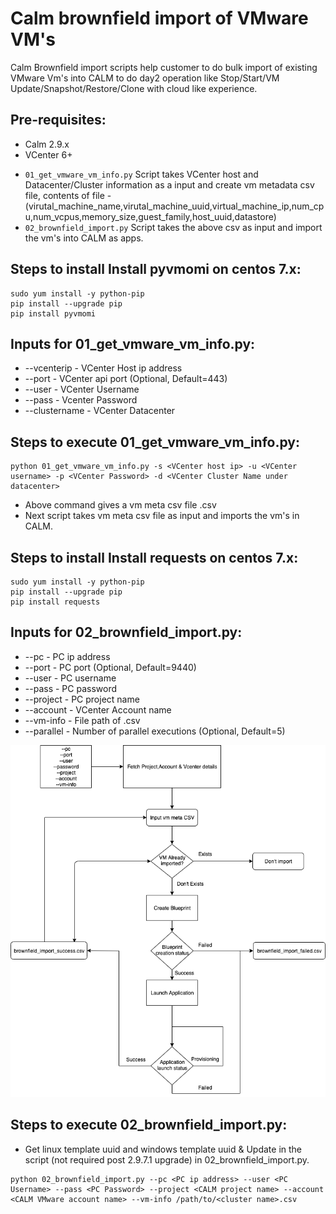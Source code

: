 # Calm brownfield import of VMware VM's

Calm Brownfield import scripts help customer to do bulk import of existing VMware Vm's into CALM to do day2 operation like Stop/Start/VM Update/Snapshot/Restore/Clone with cloud like experience.

## Pre-requisites:
* Calm 2.9.x
* VCenter 6+


- `01_get_vmware_vm_info.py` Script takes VCenter host and Datacenter/Cluster information as a input and create vm metadata csv file, contents of file - (virutal_machine_name,virutal_machine_uuid,virtual_machine_ip,num_cpu,num_vcpus,memory_size,guest_family,host_uuid,datastore)
- `02_brownfield_import.py` Script takes the above csv as input and import the vm's into CALM as apps.

## Steps to install Install pyvmomi on centos 7.x:
```shell
sudo yum install -y python-pip
pip install --upgrade pip
pip install pyvmomi
```

## Inputs for 01_get_vmware_vm_info.py:
* --vcenterip - VCenter Host ip address
* --port - VCenter api port (Optional, Default=443)
* --user - VCenter Username
* --pass - Vcenter Password
* --clustername - VCenter Datacenter

## Steps to execute 01_get_vmware_vm_info.py:
```shell
python 01_get_vmware_vm_info.py -s <VCenter host ip> -u <VCenter username> -p <VCenter Password> -d <VCenter Cluster Name under datacenter>
```
* Above command gives a vm meta csv file <cluster name>.csv
* Next script takes vm meta csv file as input and imports the vm's in CALM.

## Steps to install Install requests on centos 7.x:
```shell
sudo yum install -y python-pip
pip install --upgrade pip
pip install requests
```

## Inputs for 02_brownfield_import.py:
* --pc - PC ip address
* --port - PC port (Optional, Default=9440)
* --user - PC username
* --pass - PC password
* --project - PC project name
* --account - VCenter Account name
* --vm-info - File path of <cluster name>.csv
* --parallel - Number of parallel executions (Optional, Default=5)

![Brownfield import flow](images/CALM_Brownfield_import.jpg)

## Steps to execute 02_brownfield_import.py:
* Get linux template uuid and windows template uuid & Update in the script (not required post 2.9.7.1 upgrade) in 02_brownfield_import.py.
```shell
python 02_brownfield_import.py --pc <PC ip address> --user <PC Username> --pass <PC Password> --project <CALM project name> --account <CALM VMware account name> --vm-info /path/to/<cluster name>.csv
```

